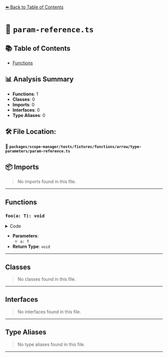 [⬅️ Back to Table of Contents](../../../../../../../index.md)

# 📄 `param-reference.ts`

## 📚 Table of Contents

- [Functions](#functions)

## 📊 Analysis Summary

- **Functions**: 1
- **Classes**: 0
- **Imports**: 0
- **Interfaces**: 0
- **Type Aliases**: 0

## 🛠️ File Location:
📂 **`packages/scope-manager/tests/fixtures/functions/arrow/type-parameters/param-reference.ts`**

## 📦 Imports

> No imports found in this file.


---

## Functions

### `foo(a: T): void`

<details><summary>Code</summary>

```ts
<T>(a: T) => {}
```
</details>

- **Parameters**:
  - `a: T`
- **Return Type**: `void`

---

## Classes

> No classes found in this file.


---

## Interfaces

> No interfaces found in this file.


---

## Type Aliases

> No type aliases found in this file.


---